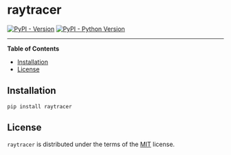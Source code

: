 # raytracer

[![PyPI - Version](https://img.shields.io/pypi/v/raytracer.svg)](https://pypi.org/project/raytracer)
[![PyPI - Python Version](https://img.shields.io/pypi/pyversions/raytracer.svg)](https://pypi.org/project/raytracer)

-----

**Table of Contents**

- [Installation](#installation)
- [License](#license)

## Installation

```console
pip install raytracer
```

## License

`raytracer` is distributed under the terms of the [MIT](https://spdx.org/licenses/MIT.html) license.
